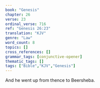 ```yaml
---
book: "Genesis"
chapter: 26
verse: 23
ordinal_verse: 716
ref: "Genesis 26:23"
translation: "KJV"
genre: "Law"
word_count: 8
topics: []
cross_references: []
grammar_tags: [conjunctive-opener]
thematic_tags: []
tags: ["Bible","KJV","Genesis"]
---
```

And he went up from thence to Beersheba.

